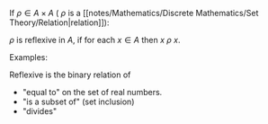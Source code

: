 If $\rho \in A \times A$ ( $\rho$ is a [[notes/Mathematics/Discrete Mathematics/Set Theory/Relation|relation]]):

$\rho$ is reflexive in $A$, if for each $x \in A$ then $x \: \rho \: x$.

Examples:

Reflexive is the binary relation of 

- "equal to" on the set of real numbers.
- "is a subset of" (set inclusion)
- "divides"